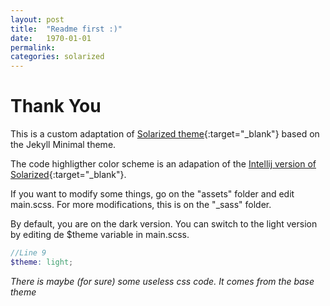 ```yaml
---
layout: post
title:  "Readme first :)"
date:   1970-01-01
permalink: 
categories: solarized
---
```


# Thank You

This is a custom adaptation of [Solarized theme](http://ethanschoonover.com/solarized){:target="_blank"} based on the Jekyll Minimal theme.

The code highligther color scheme is an adapation of the [Intellij version of Solarized](https://github.com/jkaving/intellij-colors-solarized){:target="_blank"}.

If you want to modify some things, go on the "assets" folder and edit main.scss.
For more modifications, this is on the "_sass" folder.

By default, you are on the dark version. You can switch to the light version by editing de $theme variable in main.scss.

``` scss
//Line 9
$theme: light;
```

*There is maybe (for sure) some useless css code. It comes from the base theme*